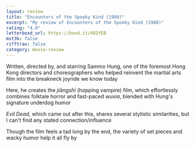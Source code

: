```yaml
---
layout: review
title: "Encounters of the Spooky Kind (1980)"
excerpt: "My review of Encounters of the Spooky Kind (1980)"
rating: "4.0"
letterboxd_url: https://boxd.it/4O2YEB
mst3k: false
rifftrax: false
category: movie-review
---
```


Written, directed by, and starring Sammo Hung, one of the foremost Hong Kong directors and choreographers who helped reinvent the martial arts film into the breakneck joyride we know today

Here, he creates the <i>jiāngshī</i> (hopping vampire) film, which effortlessly combines folktale horror and fast-paced <i>wuxia</i>, blended with Hung's signature underdog humor

<i>Evil Dead</i>, which came out after this, shares several stylistic similarities, but I can't find any stated connection/influence

Though the film feels a tad long by the end, the variety of set pieces and wacky humor help it all fly by
